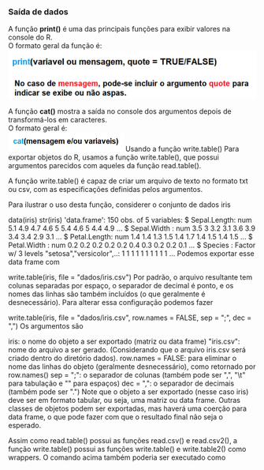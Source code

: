 ### Saída de dados

A função **print()** é uma das principais funções para exibir valores na console do R.<br>
O formato geral da função é:<br>
                        ![excecao](/markdowns/imagens/printR.png)

A função **cat()** mostra a saída no console dos argumentos depois de transformá-los em caracteres.<br>
O formato geral é:<br>
                         ![excecao](/markdowns/imagens/cat.png)
Usando a função write.table()
Para exportar objetos do R, usamos a função write.table(), que possui argumentos parecidos com aqueles da função read.table().

A função write.table() é capaz de criar um arquivo de texto no formato txt ou csv, com as especificações definidas pelos argumentos.

Para ilustrar o uso desta função, considerer o conjunto de dados iris

data(iris)
str(iris)
'data.frame':   150 obs. of  5 variables:
 $ Sepal.Length: num  5.1 4.9 4.7 4.6 5 5.4 4.6 5 4.4 4.9 ...
 $ Sepal.Width : num  3.5 3 3.2 3.1 3.6 3.9 3.4 3.4 2.9 3.1 ...
 $ Petal.Length: num  1.4 1.4 1.3 1.5 1.4 1.7 1.4 1.5 1.4 1.5 ...
 $ Petal.Width : num  0.2 0.2 0.2 0.2 0.2 0.4 0.3 0.2 0.2 0.1 ...
 $ Species     : Factor w/ 3 levels "setosa","versicolor",..: 1 1 1 1 1 1 1 1 1 1 ...
Podemos exportar esse data frame com

write.table(iris, file = "dados/iris.csv")
Por padrão, o arquivo resultante tem colunas separadas por espaço, o separador de decimal é ponto, e os nomes das linhas são também incluídos (o que geralmente é desnecessário). Para alterar essa configuração podemos fazer

write.table(iris, file = "dados/iris.csv", row.names = FALSE,
            sep = ";", dec = ",")
Os argumentos são

iris: o nome do objeto a ser exportado (matriz ou data frame)
"iris.csv": nome do arquivo a ser gerado. (Considerando que o arquivo iris.csv será criado dentro do diretório dados).
row.names = FALSE: para eliminar o nome das linhas do objeto (geralmente desnecessário), como retornado por row.names()
sep = ";": o separador de colunas (também pode ser ",", "\t" para tabulação e "" para espaços)
dec = ",": o separador de decimais (também pode ser ".")
Note que o objeto a ser exportado (nesse caso iris) deve ser em formato tabular, ou seja, uma matriz ou data frame. Outras classes de objetos podem ser exportadas, mas haverá uma coerção para data frame, o que pode fazer com que o resultado final não seja o esperado.

Assim como read.table() possui as funções read.csv() e read.csv2(), a função write.table() possui as funções write.table() e write.table2() como wrappers. O comando acima também poderia ser executado como
